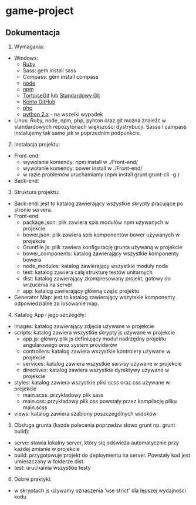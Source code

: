 # game-project

## Dokumentacja

1. Wymagania:
 - Windows:
	- [Ruby](http://dl.bintray.com/oneclick/rubyinstaller/rubyinstaller-2.2.3.exe) 
	- Sass: gem install sass
	- Compass: gem install compass
	- [node](https://nodejs.org/dist/v4.2.1/node-v4.2.1-x64.msi)
	- [npm](https://www.npmjs.com/)
	- [TortoiseGit](https://tortoisegit.org/download/) lub [Standardowy Git](https://git-scm.com/download/win)
	- [Konto GitHub](https://github.com/)
	- [php](http://windows.php.net//downloads/releases/php-5.6.15-Win32-VC11-x86.zip)
	- [python 2.x](https://www.python.org/ftp/python/2.7.10/python-2.7.10.msi) - na wszelki wypadek
 - Linux:
    Ruby, node, npm, php, pyhton oraz git można znaleźc w standardowych repozytoriach większości dystrybucji.
    Sassa i campass instalujemy tak samo jak w poprzednim podpunkcie.

2. Instalacja projektu:
 - Front-end:
 	- wywołanie komendy: npm install w ./Front-end/
 	- wywołanie komendy: bower install w ./Front-end/
 	- w razie problemów uruchamiamy (npm install grunt grunt-cli -g )
 - Back-end:
3. Struktura projektu:
 - Back-end: jest to katalog zawierający wszystkie skrypty pracujące po stronie servera.
 - Front-end:
	- package.json: plik zawiera spis modułów npm używanych w projekcie  
	- bower.json: plik zawiera spis komponentów bower używanych w projekcie
	- Gruntfile.js: plik zawiera konfigurację grunta używaną w projekcie
	- bower_components: katalog zawierający wszystkie komponenty bowera
	- node_modules: katalog zawierający wszystkie moduły noda
	- test: katalog zawiera całą strukturę testów unitarnych
	- dist: katalog zawierający zkompresowany projekt, gotowy do wrzucenia na server
	- app: katalog zawierający główną częśc projektu
 - Generator Map: jest to katalog zawierający wszytskie komponenty odpowiedzialne za losowanie map.

4. Katalog App i jego szczegóły:
 - images: katalog zawierający zdjęcia używane w projekcie
 - scripts: katalog zawiera wszystkie skrypty js używane w projekcie
	- app.js: główny plik js definiujący moduł nadrzędny projektu angularowego oraz system providerów
	- controllers: katalog zawiera wszystkie kontrolery używane w projekcie
	- services: katalog zawiera wszystkie servisy używane w projekcie
	- directives: katalog zawiera wszystkie dyrektywy używane w projekcie
 - styles: katalog zawiera wszystkie pliki scss oraz css używane w projekcie
	- main.scss: przykładowy plik sass
	- main.css: przykładowy plik css powstały przez kompilację pliku main.scss
 - views: katalog zawiera szablony poszczególnych widoków

5. Obsługa grunta (kazde polecenia poprzedza słowo grunt np. grunt build):
 - serve: stawia lokalny server, który się odświeża automatycznie przy każdej zmianie w projekcie
 - build: przygotowuje projekt do deploymentu na server. Powstały kod jest umieszczany w folderze dist.
 - test: uruchamia wszystkie testy

6. Dobre praktyki:
 - w skryptach js używamy oznaczenia 'use strict' dla lepszej wydajności kodu